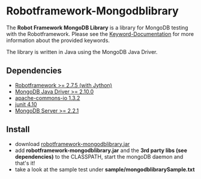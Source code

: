 Robotframework-Mongodblibrary
=============================

The **Robot Framework MongoDB Library** is a library for MongoDB testing with the Robotframework. 
Please see the [Keyword-Documentation](http://mahartma.github.com/robotframework-mongodblibrary/de.codecentric.robot.mongodblibrary.keywords.MongodbLibrary.html) for more information about the provided keywords.

The library is written in Java using the MongoDB Java Driver.

Dependencies
------------
- [Robotframework >= 2.7.5 (with Jython)](http://code.google.com/p/robotframework/downloads/list)
- [MongoDB Java Driver >= 2.10.0](http://central.maven.org/maven2/org/mongodb/mongo-java-driver)
- [apache-commons-io 1.3.2](http://search.maven.org/remotecontent?filepath=org/apache/commons/commons-io/1.3.2/commons-io-1.3.2.jar)
- [junit 4.10](http://search.maven.org/remotecontent?filepath=junit/junit/4.10/junit-4.10.jar)
- [MongoDB Server >= 2.2.1](http://www.mongodb.org/downloads)

Install
-------
- download [robotframework-mongodblibrary.jar](http://mahartma.github.com/robotframework-mongodblibrary/robotframework-mongodblibrary-0.1.jar)
- add **robotframework-mongodblibrary.jar** and the **3rd party libs (see dependencies)** to the CLASSPATH, start the mongoDB daemon and that's it!
- take a look at the sample test under **sample/mongodblibrarySample.txt**
